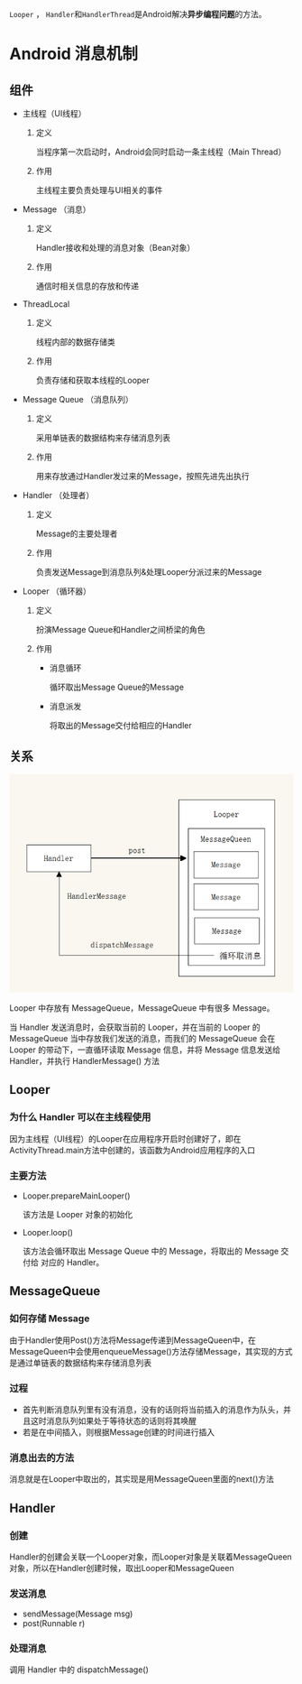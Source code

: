`Looper` ， `Handler`和`HandlerThread`是Android解决**异步编程问题**的方法。

# Android 消息机制

## 组件

- 主线程（UI线程）

  1. 定义

     当程序第一次启动时，Android会同时启动一条主线程（Main Thread）

  2. 作用

     主线程主要负责处理与UI相关的事件

- Message （消息）

  1. 定义

     Handler接收和处理的消息对象（Bean对象）

  2. 作用

     通信时相关信息的存放和传递

- ThreadLocal

  1. 定义

     线程内部的数据存储类

  2. 作用

     负责存储和获取本线程的Looper

- Message Queue （消息队列）

  1. 定义

     采用单链表的数据结构来存储消息列表

  2. 作用

     用来存放通过Handler发过来的Message，按照先进先出执行

- Handler （处理者）

  1. 定义

     Message的主要处理者

  2. 作用

     负责发送Message到消息队列&处理Looper分派过来的Message

- Looper （循环器）

  1. 定义

     扮演Message Queue和Handler之间桥梁的角色

  2. 作用

     - 消息循环

       循环取出Message Queue的Message

     - 消息派发

       将取出的Message交付给相应的Handler

## 关系

![img](..\img\20161129232344072)

Looper 中存放有 MessageQueue，MessageQueue 中有很多 Message。

当 Handler 发送消息时，会获取当前的 Looper，并在当前的 Looper 的 MessageQueue 当中存放我们发送的消息，而我们的 MessageQueue 会在 Looper 的带动下，一直循环读取 Message 信息，并将 Message 信息发送给 Handler，并执行 HandlerMessage() 方法

## Looper

### 为什么 Handler 可以在主线程使用

因为主线程（UI线程）的Looper在应用程序开启时创建好了，即在ActivityThread.main方法中创建的，该函数为Android应用程序的入口

### 主要方法

- Looper.prepareMainLooper()

  该方法是 Looper 对象的初始化

- Looper.loop()

  该方法会循环取出 Message Queue 中的 Message，将取出的 Message 交付给 对应的 Handler。

## MessageQueue

### 如何存储 Message

由于Handler使用Post()方法将Message传递到MessageQueen中，在MessageQueen中会使用enqueueMessage()方法存储Message，其实现的方式是通过单链表的数据结构来存储消息列表

### 过程

- 首先判断消息队列里有没有消息，没有的话则将当前插入的消息作为队头，并且这时消息队列如果处于等待状态的话则将其唤醒
- 若是在中间插入，则根据Message创建的时间进行插入

### 消息出去的方法

消息就是在Looper中取出的，其实现是用MessageQueen里面的next()方法

## Handler

### 创建

Handler的创建会关联一个Looper对象，而Looper对象是关联着MessageQueen对象，所以在Handler创建时候，取出Looper和MessageQueen

### 发送消息

- sendMessage(Message msg)
- post(Runnable r)

### 处理消息

调用 Handler 中的 dispatchMessage()